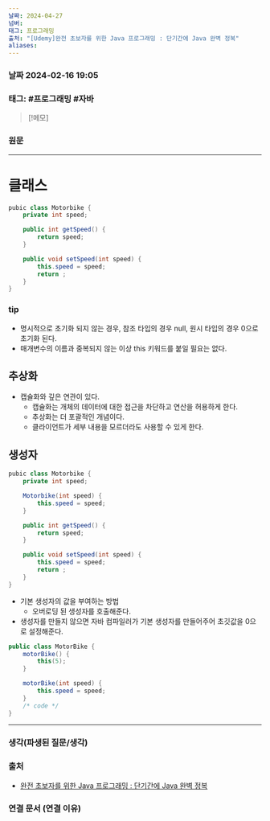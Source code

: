```yaml
---
날짜: 2024-04-27
넘버: 
태그: 프로그래밍
출처: "[Udemy]완전 초보자를 위한 Java 프로그래밍 : 단기간에 Java 완벽 정복"
aliases:
---
```

### 날짜  2024-02-16 19:05

### 태그:  #프로그래밍 #자바

>[!메모]
>

### 원문
---
# 클래스
```java
pubic class Motorbike {
	private int speed;

	public int getSpeed() {
		return speed;
	}

	public void setSpeed(int speed) {
		this.speed = speed;
		return ;
	}
}
```
### tip
- 명시적으로 초기화 되지 않는 경우, 참조 타입의 경우 null, 원시 타입의 경우 0으로 초기화 된다.
- 매개변수의 이름과 중복되지 않는 이상 this 키워드를 붙일 필요는 없다.
## 추상화
- 캡슐화와 깊은 연관이 있다.
	- 캡슐화는 개체의 데이터에 대한 접근을 차단하고 연산을 허용하게 한다.
	- 추상화는 더 포괄적인 개념이다.
	- 클라이언트가 세부 내용을 모르더라도 사용할 수 있게 한다.
## 생성자
```java
pubic class Motorbike {
	private int speed;

	Motorbike(int speed) {
		this.speed = speed;
	}

	public int getSpeed() {
		return speed;
	}

	public void setSpeed(int speed) {
		this.speed = speed;
		return ;
	}
}
```
- 기본 생성자의 값을 부여하는 방법
	- 오버로딩 된 생성자를 호출해준다.
- 생성자를 만들지 않으면 자바 컴파일러가 기본 생성자를 만들어주어 초깃값을 0으로 설정해준다.
```java
public class MotorBike {
	motorBike() {
		this(5);
	}

	motorBike(int speed) {
		this.speed = speed;
	}
	/* code */
}
```


---
### 생각(파생된 질문/생각)

### 출처
- [완전 초보자를 위한 Java 프로그래밍 : 단기간에 Java 완벽 정복](https://www.udemy.com/course/best-java-programming/?couponCode=ST6MT42324)

### 연결 문서 (연결 이유)
